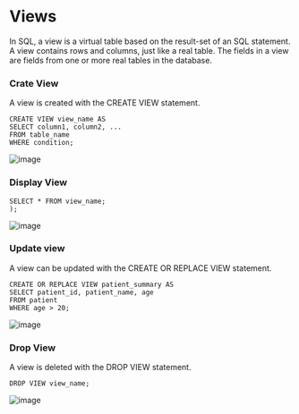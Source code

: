 # Views
In SQL, a view is a virtual table based on the result-set of an SQL statement.  
A view contains rows and columns, just like a real table. The fields in a view are fields from one or more real tables in the database.

### Crate View
A view is created with the CREATE VIEW statement. 

    CREATE VIEW view_name AS
    SELECT column1, column2, ...
    FROM table_name
    WHERE condition;
![image]()
### Display View
    SELECT * FROM view_name;
    );
![image]()
### Update view
A view can be updated with the CREATE OR REPLACE VIEW statement.

    CREATE OR REPLACE VIEW patient_summary AS
    SELECT patient_id, patient_name, age
    FROM patient
    WHERE age > 20;
![image]()
### Drop View
A view is deleted with the DROP VIEW statement.
    
    DROP VIEW view_name;
![image]()



    
